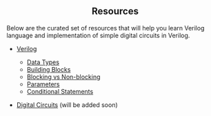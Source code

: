 <center>
  <h2>
    Resources
  </h2>
</center>

Below are the curated set of resources that will help you learn Verilog language and implementation of simple digital circuits in Verilog.

- [Verilog](./verilog_resources/about.md)
  - [Data Types](./verilog_resources/data_types.md)
  - [Building Blocks](./verilog_resources/building_blocks.md)
  - [Blocking vs Non-blocking](./verilog_resources/blocking_nonblocking.md)
  - [Parameters](./verilog_resources/param_localparam.md)
  - [Conditional Statements](./verilog_resources/conditional_statement.md)

- [Digital Circuits]() (will be added soon)

<!-- - [Digital Circuits](./digital_circuits/about.md)
  - [ALU](./digital_circuits/alu.md) -->
